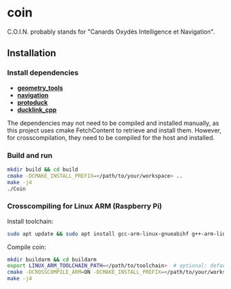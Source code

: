 # coin

C.O.I.N. probably stands for "Canards Oxydés Intelligence et Navigation".

## Installation

### Install dependencies

- **[geometry_tools](https://github.com/rustyducks/geometry_tools)**
- **[navigation](https://github.com/rustyducks/navigation)**
- **[protoduck](https://github.com/rustyducks/protoduck)**
- **[ducklink_cpp](https://github.com/rustyducks/ducklink_cpp)**

The dependencies may not need to be compiled and installed manually, as this project uses cmake FetchContent to retrieve and install them. However, for crosscompilation, they need to be compiled for the host and installed.

### Build and run

```bash
mkdir build && cd build
cmake -DCMAKE_INSTALL_PREFIX=</path/to/your/workspace> ..
make -j4
./Coin
```

### Crosscompiling for Linux ARM (Raspberry Pi)

Install toolchain:

```bash
sudo apt update && sudo apt install gcc-arm-linux-gnueabihf g++-arm-linux-gnueabihf
```

Compile coin:

```bash
mkdir buildarm && cd buildarm
export LINUX_ARM_TOOLCHAIN_PATH=</path/to/toolchain>  # optional: defaults to /usr/lib/ccache
cmake -DCROSSCOMPILE_ARM=ON -DCMAKE_INSTALL_PREFIX=</path/to/your/workspace/armlinux> ..  # your workspace must contain the dependencies, manually built for the host
make -j4
```